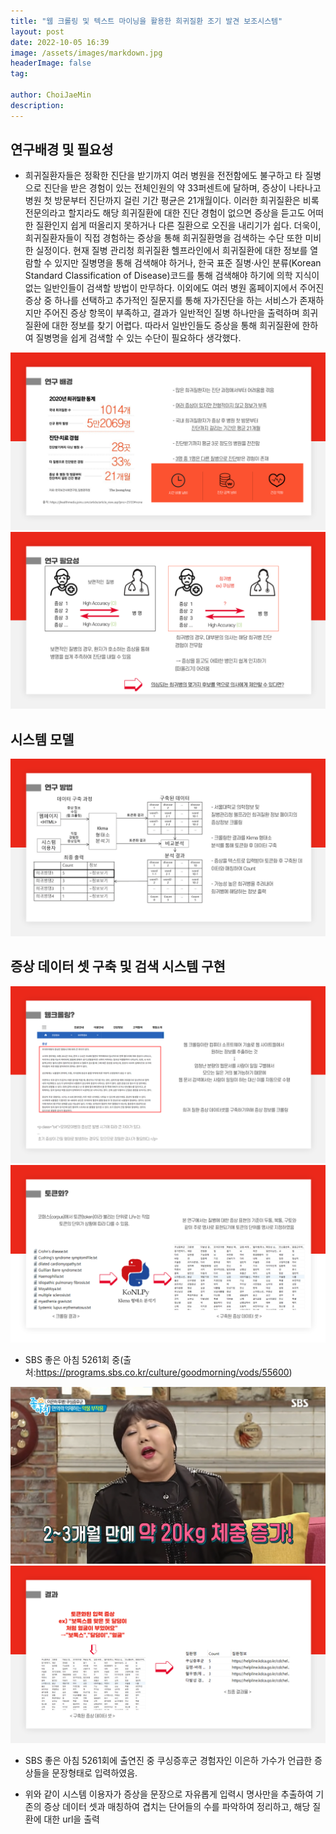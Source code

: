 ```yaml
---
title: "웹 크롤링 및 텍스트 마이닝을 활용한 희귀질환 조기 발견 보조시스템"
layout: post
date: 2022-10-05 16:39
image: /assets/images/markdown.jpg
headerImage: false
tag: 

author: ChoiJaeMin
description:
---
```

## 연구배경 및 필요성 
 - 희귀질환자들은 정확한 진단을 받기까지 여러 병원을 전전함에도 불구하고 타 질병으로 진단을 받은 경험이 있는 전체인원의 약 33퍼센트에 달하며, 증상이 나타나고 병원 첫 방문부터 진단까지 걸린 기간 평균은 21개월이다. 이러한 희귀질환은 비록 전문의라고 할지라도 해당 희귀질환에 대한 진단 경험이 없으면 증상을 듣고도 어떠한 질환인지 쉽게 떠올리지 못하거나 다른 질환으로 오진을 내리기가 쉽다. 더욱이, 희귀질환자들이 직접 경험하는 증상을 통해 희귀질환명을 검색하는 수단 또한 미비한 실정이다. 현재 질병 관리청 희귀질환 헬프라인에서 희귀질환에 대한 정보를 열람할 수 있지만 질병명을 통해 검색해야 하거나, 한국 표준 질병·사인 분류(Korean Standard Classification of Disease)코드를 통해 검색해야 하기에 의학 지식이 없는 일반인들이 검색할 방법이 만무하다. 이외에도 여러 병원 홈페이지에서 주어진 증상 중 하나를 선택하고 추가적인 질문지를 통해 자가진단을 하는 서비스가 존재하지만 주어진 증상 항목이 부족하고, 결과가 일반적인 질병 하나만을 출력하며 희귀질환에 대한 정보를 찾기 어렵다. 따라서 일반인들도 증상을 통해 희귀질환에 한하여 질병명을 쉽게 검색할 수 있는 수단이 필요하다 생각했다.

![PPT2](/assets/images/slide2.png)
![PPT3](/assets/images/slide3.png)
 
 
## 시스템 모델
![PPT4](/assets/images/slide4.png)
 

  
## 증상 데이터 셋 구축 및 검색 시스템 구현
![PPT5](/assets/images/slide5.png)
![PPT6](/assets/images/slide6.png)
 - SBS 좋은 아침 5261회 중(출처:https://programs.sbs.co.kr/culture/goodmorning/vods/55600)  

![PPT7](/assets/images/slide7.png)
![PPT8](/assets/images/slide8.png)
 - SBS 좋은 아침 5261회에 출연진 중 쿠싱증후군 경험자인 이은하 가수가 언급한 증상들을 문장형태로 입력하였음.

 - 위와 같이 시스템 이용자가 증상을 문장으로 자유롭게 입력시 명사만을 추출하여 기존의 증상 데이터 셋과 매칭하여 겹치는 단어들의 수를 파악하여 정리하고, 해당 질환에 대한 url을 출력





